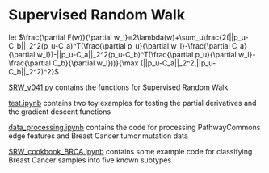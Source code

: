 # Supervised Random Walk

let $\frac{\partial F(w)}{\partial w_l}=2\lambda(w)+\sum_u\frac{2(||p_u-C_b||_2^2(p_u-C_a)^T(\frac{\partial p_u}{\partial w_l}-\frac{\partial C_a}{\partial w_l})-||p_u-C_a||_2^2(p_u-C_b)^T(\frac{\partial p_u}{\partial w_l}-\frac{\partial C_b}{\partial w_l}))}{\max (||p_u-C_a||_2^2,||p_u-C_b||_2^2)^2}$


[SRW_v041.py](./SRW_v041.py) contains the functions for Supervised Random Walk

[test.ipynb](./test.ipynb) contains two toy examples for testing the partial derivatives and the gradient descent functions  
  
[data_processing.ipynb](./data_processing.ipynb) contains the code for processing PathwayCommons edge features and Breast Cancer tumor mutation data  

[SRW_cookbook_BRCA.ipynb](./SRW_cookbook_BRCA.ipynb) contains some example code for classifying Breast Cancer samples into five known subtypes   
